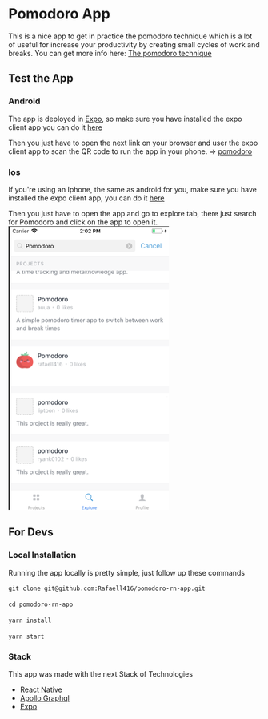 # Pomodoro App

This is a nice app to get in practice the pomodoro technique which is a lot of useful for increase your productivity by creating small cycles of work and breaks. You can get more info here: [The pomodoro technique](https://en.wikipedia.org/wiki/Pomodoro_Technique)

## Test the App

### Android
The app is deployed in [Expo](https://expo.io), so make sure you have installed the expo client app
you can do it [here](https://play.google.com/store/apps/details?id=host.exp.exponent&hl=en)

Then you just have to open the next link on your browser and user the expo client app to scan the QR code to run the app in your phone.
=> [pomodoro](https://exp.host/@rafaell416/pomodoro)

### Ios
If you're using an Iphone, the same as android for you, make sure you have installed the expo client app, you can do it [here](https://itunes.apple.com/us/app/expo-client/id982107779?mt=8)

Then you just have to open the app and go to explore tab, there just search for Pomodoro and click on the app to open it.
![alt pomodoro](assets/screenshot.png)


## For Devs

### Local Installation

Running the app locally is pretty simple, just follow up these commands
```
git clone git@github.com:Rafaell416/pomodoro-rn-app.git

cd pomodoro-rn-app

yarn install

yarn start
```
### Stack

This app was made with the next Stack of Technologies

- [React Native](https://facebook.github.io/react-native/)
- [Apollo Graphql](https://www.apollographql.com/)
- [Expo](https://expo.io)
